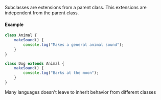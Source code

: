 Subclasses are extensions from a parent class. This extensions are independent from the parent class.
#### Example

```js
class Animal {
    makeSound() {
        console.log("Makes a general animal sound");
    }
}

class Dog extends Animal {
    makeSound() {
        console.log("Barks at the moon");
    }
}
```

Many languages doesn't leave to inherit behavior from different classes
